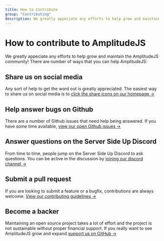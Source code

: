 ```yaml
---
title: How to Contribute
group: "Contributing"
description: We greatly appeciate any efforts to help grow and maintain the AmplitudeJS community! There are number of ways that you can help AmplitudeJS
---
```


# How to contribute to AmplitudeJS

We greatly appeciate any efforts to help grow and maintain the AmplitudeJS community! There are number of ways that you can help AmplitudeJS:

## Share us on social media
Any sort of help to get the word out is greatly appreciated. The easiest way to share us on social media is to [click the share icons on our homepage &rarr;](https://serversideup.net/open-source/amplitudejs)

## Help answer bugs on Github
There are a number of Github issues that need help being answered. If you have some time available, [view our open Github issues &rarr;](https://github.com/serversideup/amplitudejs/issues)

## Answer questions on the Server Side Up Discord
From time to time, people jump on the Server Side Up Discord to ask questions. You can be active in the discussion by [joining our discord channel &rarr;](https://serversideup.net/discord)

## Submit a pull request
If you are looking to submit a feature or a bugfix, contributions are always welcome. [View our contributing guidelines &rarr;](https://github.com/serversideup/amplitudejs/blob/master/.github/CONTRIBUTING.md)

## Become a backer
Maintaining an open source project takes a lot of effort and the project is not sustainable without proper financial support. If you really want to see AmplitudeJS grow and expand [support us on GitHub &rarr;](https://github.com/sponsors/serversideup)
